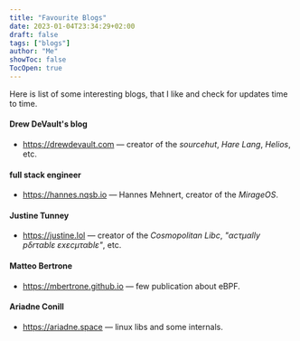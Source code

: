 ```yaml
---
title: "Favourite Blogs"
date: 2023-01-04T23:34:29+02:00
draft: false
tags: ["blogs"]
author: "Me"
showToc: false
TocOpen: true
---
```


Here is list of some interesting blogs, that I like and check for updates time to time.


#### Drew DeVault's blog

- https://drewdevault.com — creator of the _sourcehut_, _Hare Lang_, _Helios_, etc.

#### full stack engineer 

- https://hannes.nqsb.io — Hannes Mehnert, creator of the _MirageOS_.

#### Justine Tunney

- https://justine.lol — creator of the *Cosmopolitan Libc*, _"αcτµαlly pδrταblε εxεcµταblε"_, etc.

#### Matteo Bertrone 

- https://mbertrone.github.io — few publication about eBPF.

#### Ariadne Conill 

- https://ariadne.space — linux libs and some internals.
